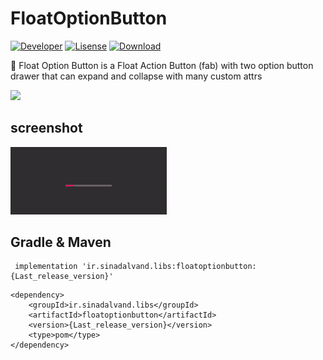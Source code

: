 # FloatOptionButton

[![Developer](https://img.shields.io/badge/developer-sina%20dalvand-orange)](https://github.com/sinadalvand)
[![Lisense](https://img.shields.io/badge/License-Apache%202-lightgrey.svg)](https://www.apache.org/licenses/LICENSE-2.0)
[![Download](https://img.shields.io/maven-central/v/ir.sinadalvand.libs/floatoptionbutton?label=version%3A) ](https://bintray.com/sinadalvand/maven/FloatOptionButton/1.0.2/link)


🎈 Float Option Button is a Float Action Button (fab)  with two option button drawer that can expand and collapse with many custom attrs



<img src="https://github.com/sinadalvand/TinyProgressbar/blob/master/art/image.gif" width="250"/>


## screenshot
<img src="https://github.com/sinadalvand/TinyProgressbar/blob/master/art/preview.gif" width="250"/>


## Gradle & Maven
```
 implementation 'ir.sinadalvand.libs:floatoptionbutton:{Last_release_version}'
```
```
<dependency>
	<groupId>ir.sinadalvand.libs</groupId>
	<artifactId>floatoptionbutton</artifactId>
	<version>{Last_release_version}</version>
	<type>pom</type>
</dependency>
```
